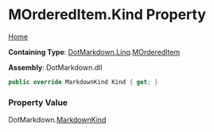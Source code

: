 <a name="_top"></a>

# MOrderedItem\.Kind Property

[Home](../../../../README.md#_top)

**Containing Type**: [DotMarkdown.Linq](../../README.md#_top)\.[MOrderedItem](../README.md#_top)

**Assembly**: DotMarkdown\.dll

```csharp
public override MarkdownKind Kind { get; }
```

### Property Value

DotMarkdown\.[MarkdownKind](../../../MarkdownKind/README.md#_top)

